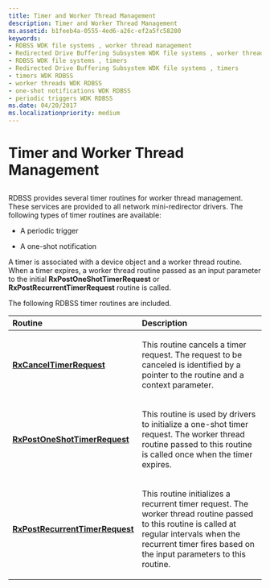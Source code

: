 ```yaml
---
title: Timer and Worker Thread Management
description: Timer and Worker Thread Management
ms.assetid: b1feeb4a-0555-4ed6-a26c-ef2a5fc58280
keywords:
- RDBSS WDK file systems , worker thread management
- Redirected Drive Buffering Subsystem WDK file systems , worker thread management
- RDBSS WDK file systems , timers
- Redirected Drive Buffering Subsystem WDK file systems , timers
- timers WDK RDBSS
- worker threads WDK RDBSS
- one-shot notifications WDK RDBSS
- periodic triggers WDK RDBSS
ms.date: 04/20/2017
ms.localizationpriority: medium
---
```


# Timer and Worker Thread Management


## <span id="ddk_timer_and_worker_thread_management_if"></span><span id="DDK_TIMER_AND_WORKER_THREAD_MANAGEMENT_IF"></span>


RDBSS provides several timer routines for worker thread management. These services are provided to all network mini-redirector drivers. The following types of timer routines are available:

-   A periodic trigger

-   A one-shot notification

A timer is associated with a device object and a worker thread routine. When a timer expires, a worker thread routine passed as an input parameter to the initial **RxPostOneShotTimerRequest** or **RxPostRecurrentTimerRequest** routine is called.

The following RDBSS timer routines are included.

<table>
<colgroup>
<col width="50%" />
<col width="50%" />
</colgroup>
<thead>
<tr class="header">
<th align="left">Routine</th>
<th align="left">Description</th>
</tr>
</thead>
<tbody>
<tr class="odd">
<td align="left"><p><a href="https://docs.microsoft.com/windows-hardware/drivers/ddi/rxtimer/nf-rxtimer-rxcanceltimerrequest" data-raw-source="[&lt;strong&gt;RxCancelTimerRequest&lt;/strong&gt;](/windows-hardware/drivers/ddi/rxtimer/nf-rxtimer-rxcanceltimerrequest)"><strong>RxCancelTimerRequest</strong></a></p></td>
<td align="left"><p>This routine cancels a timer request. The request to be canceled is identified by a pointer to the routine and a context parameter.</p></td>
</tr>
<tr class="even">
<td align="left"><p><a href="https://docs.microsoft.com/windows-hardware/drivers/ddi/rxtimer/nf-rxtimer-rxpostoneshottimerrequest" data-raw-source="[&lt;strong&gt;RxPostOneShotTimerRequest&lt;/strong&gt;](/windows-hardware/drivers/ddi/rxtimer/nf-rxtimer-rxpostoneshottimerrequest)"><strong>RxPostOneShotTimerRequest</strong></a></p></td>
<td align="left"><p>This routine is used by drivers to initialize a one-shot timer request. The worker thread routine passed to this routine is called once when the timer expires.</p></td>
</tr>
<tr class="odd">
<td align="left"><p><a href="https://docs.microsoft.com/windows-hardware/drivers/ddi/rxtimer/nf-rxtimer-rxpostrecurrenttimerrequest" data-raw-source="[&lt;strong&gt;RxPostRecurrentTimerRequest&lt;/strong&gt;](/windows-hardware/drivers/ddi/rxtimer/nf-rxtimer-rxpostrecurrenttimerrequest)"><strong>RxPostRecurrentTimerRequest</strong></a></p></td>
<td align="left"><p>This routine initializes a recurrent timer request. The worker thread routine passed to this routine is called at regular intervals when the recurrent timer fires based on the input parameters to this routine.</p></td>
</tr>
</tbody>
</table>

 

 

